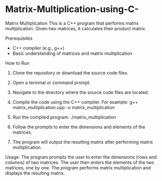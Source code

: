 # Matrix-Multiplication-using-C-
Matrix Multiplication 
This is a C++ program that performs matrix multiplication. Given two matrices, it calculates their product matrix.

Prerequisites
* C++ compiler (e.g., g++)
* Basic understanding of matrices and matrix multiplication

How to Run
1. Clone the repository or download the source code files.
2. Open a terminal or command prompt.
3. Navigate to the directory where the source code files are located.
4. Compile the code using the C++ compiler.
For example:
g++ matrix_multiplication.cpp -o matrix_multiplication

5. Run the compiled program: ./matrix_multiplication
6. Follow the prompts to enter the dimensions and elements of the matrices.
7. The program will output the resulting matrix after performing matrix multiplication.

Usage: 
The program prompts the user to enter the dimensions (rows and columns) of two matrices. 
The user then enters the elements of the two matrices, one by one. 
The program performs matrix multiplication and displays the resulting matrix.
